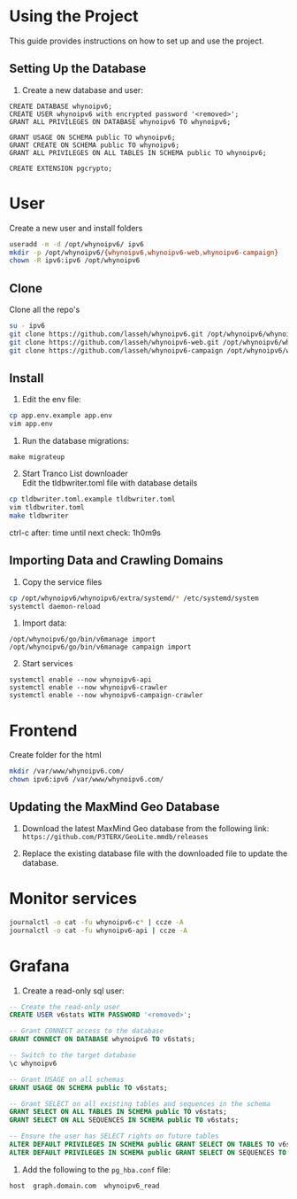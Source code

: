 # Using the Project

This guide provides instructions on how to set up and use the project.

## Setting Up the Database

1. Create a new database and user:
```
CREATE DATABASE whynoipv6;
CREATE USER whynoipv6 with encrypted password '<removed>';
GRANT ALL PRIVILEGES ON DATABASE whynoipv6 TO whynoipv6;

GRANT USAGE ON SCHEMA public TO whynoipv6;
GRANT CREATE ON SCHEMA public TO whynoipv6;
GRANT ALL PRIVILEGES ON ALL TABLES IN SCHEMA public TO whynoipv6;

CREATE EXTENSION pgcrypto;
```

# User
Create a new user and install folders
```bash
useradd -m -d /opt/whynoipv6/ ipv6
mkdir -p /opt/whynoipv6/{whynoipv6,whynoipv6-web,whynoipv6-campaign}
chown -R ipv6:ipv6 /opt/whynoipv6
````

## Clone
Clone all the repo's
```bash
su - ipv6
git clone https://github.com/lasseh/whynoipv6.git /opt/whynoipv6/whynoipv6/
git clone https://github.com/lasseh/whynoipv6-web.git /opt/whynoipv6/whynoipv6-web/
git clone https://github.com/lasseh/whynoipv6-campaign /opt/whynoipv6/whynoipv6-campaign/
```


## Install
1. Edit the env file:  
```bash
cp app.env.example app.env
vim app.env
```

1. Run the database migrations:  
```
make migrateup
```

2. Start Tranco List downloader  
Edit the tldbwriter.toml file with database details
```bash
cp tldbwriter.toml.example tldbwriter.toml
vim tldbwriter.toml
make tldbwriter
```
ctrl-c after: time until next check: 1h0m9s
 

## Importing Data and Crawling Domains

1. Copy the service files
```bash
cp /opt/whynoipv6/whynoipv6/extra/systemd/* /etc/systemd/system
systemctl daemon-reload
```

1. Import data:
```
/opt/whynoipv6/go/bin/v6manage import
/opt/whynoipv6/go/bin/v6manage campaign import
```

2. Start services
```
systemctl enable --now whynoipv6-api
systemctl enable --now whynoipv6-crawler
systemctl enable --now whynoipv6-campaign-crawler
```

# Frontend
Create folder for the html 
```bash
mkdir /var/www/whynoipv6.com/
chown ipv6:ipv6 /var/www/whynoipv6.com/ 
```

## Updating the MaxMind Geo Database

1. Download the latest MaxMind Geo database from the following link:
`https://github.com/P3TERX/GeoLite.mmdb/releases`

2. Replace the existing database file with the downloaded file to update the database.


# Monitor services
```bash
journalctl -o cat -fu whynoipv6-c* | ccze -A
journalctl -o cat -fu whynoipv6-api | ccze -A
```


# Grafana

1. Create a read-only sql user:
```sql
-- Create the read-only user
CREATE USER v6stats WITH PASSWORD '<removed>';

-- Grant CONNECT access to the database
GRANT CONNECT ON DATABASE whynoipv6 TO v6stats;

-- Switch to the target database
\c whynoipv6

-- Grant USAGE on all schemas
GRANT USAGE ON SCHEMA public TO v6stats;

-- Grant SELECT on all existing tables and sequences in the schema
GRANT SELECT ON ALL TABLES IN SCHEMA public TO v6stats;
GRANT SELECT ON ALL SEQUENCES IN SCHEMA public TO v6stats;

-- Ensure the user has SELECT rights on future tables
ALTER DEFAULT PRIVILEGES IN SCHEMA public GRANT SELECT ON TABLES TO v6stats;
ALTER DEFAULT PRIVILEGES IN SCHEMA public GRANT SELECT ON SEQUENCES TO v6stats;
```

1. Add the following to the `pg_hba.conf` file:
```
host  graph.domain.com  whynoipv6_read
```
